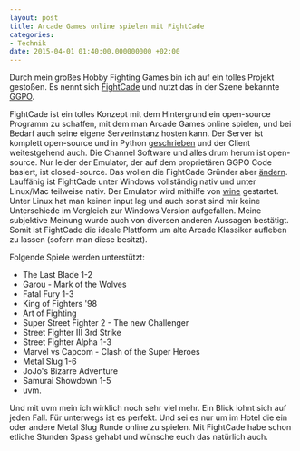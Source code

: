 ```yaml
---
layout: post
title: Arcade Games online spielen mit FightCade
categories:
- Technik
date: 2015-04-01 01:40:00.000000000 +02:00
---
```


Durch mein großes Hobby Fighting Games bin ich auf ein tolles Projekt gestoßen. Es nennt sich [FightCade](http://www.fightcade.com/) und nutzt das in der Szene bekannte [GGPO](http://ggpo.net/).

FightCade ist ein tolles Konzept mit dem Hintergrund ein open-source Programm zu schaffen, mit dem man Arcade Games online spielen, und bei Bedarf auch seine eigene Serverinstanz hosten kann. Der Server ist komplett open-source und in Python [geschrieben](https://github.com/poliva/ggposrv) und der Client weitestgehend auch. Die Channel Software und alles drum herum ist open-source. Nur leider der Emulator, der auf dem proprietären GGPO Code basiert, ist closed-source. Das wollen die FightCade Gründer aber [ändern](http://www.fightcade.com/#faq). Lauffähig ist FightCade unter Windows vollständig nativ und unter Linux/Mac teilweise nativ. Der Emulator wird mithilfe von [wine](https://www.winehq.org/) gestartet. Unter Linux hat man keinen input lag und auch sonst sind mir keine Unterschiede im Vergleich zur Windows Version aufgefallen. Meine subjektive Meinung wurde auch von diversen anderen Aussagen bestätigt. Somit ist FightCade die ideale Plattform um alte Arcade Klassiker aufleben zu lassen (sofern man diese besitzt).

Folgende Spiele werden unterstützt:

* The Last Blade 1-2
* Garou - Mark of the Wolves
* Fatal Fury 1-3
* King of Fighters '98
* Art of Fighting
* Super Street Fighter 2 - The new Challenger
* Street Fighter III 3rd Strike
* Street Fighter Alpha 1-3
* Marvel vs Capcom - Clash of the Super Heroes
* Metal Slug 1-6
* JoJo's Bizarre Adventure
* Samurai Showdown 1-5
* uvm.

Und mit uvm mein ich wirklich noch sehr viel mehr. Ein Blick lohnt sich auf jeden Fall. Für unterwegs ist es perfekt. Und sei es nur um im Hotel die ein oder andere Metal Slug Runde online zu spielen. Mit FightCade habe schon etliche Stunden Spass gehabt und wünsche euch das natürlich auch.
